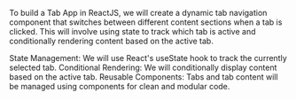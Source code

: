 To build a Tab App in ReactJS, we will create a dynamic tab navigation component that switches between different content sections when a tab is clicked. This will involve using state to track which tab is active and conditionally rendering content based on the active tab.

<!-- Key Concepts: -->
State Management: We will use React's useState hook to track the currently selected tab.
Conditional Rendering: We will conditionally display content based on the active tab.
Reusable Components: Tabs and tab content will be managed using components for clean and modular code.
